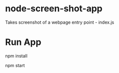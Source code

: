 # node-screen-shot-app
Takes screenshot of a webpage
entry point - index.js


# Run App
npm install

npm start
